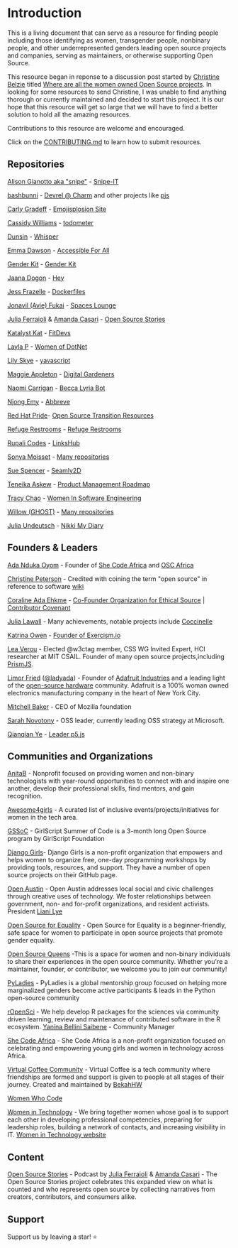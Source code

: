 # Introduction

This is a living document that can serve as a resource for finding people including those identifying as women, transgender people, nonbinary people, and other underrepresented genders leading open source projects and companies, serving as maintainers, or otherwise supporting Open Source. 

This resource began in reponse to a discussion post started by [Christine Belzie](https://github.com/CBID2) titled [Where are all the women owned Open Source projects](https://dev.to/cbid2/where-are-all-the-women-owned-open-source-projects-4pd0). In looking for some resources to send Christine, I was unable to find anything thorough or currently maintained and decided to start this project.  It is our hope that this resource will get so large that we will have to find a better solution to hold all the amazing resources.

Contributions to this resource are welcome and encouraged.

Click on the [CONTRIBUTING.md](https://github.com/amandamartin-dev/women-led-open-source/blob/main/CONTRIBUTING.md) to learn how to submit resources. 


## Repositories

[Alison Gianotto aka "snipe"](https://github.com/snipe) - [Snipe-IT](https://github.com/snipe/snipe-it)

[bashbunni](https://github.com/bashbunni) - [Devrel @ Charm](https://github.com/charmbracelet) and other projects like [pjs](https://github.com/bashbunni/pjs)

[Carly Gradeff](https://github.com/cgradeff) - [Emojisplosion Site](https://github.com/cgradeff/emojisplosion-site)

[Cassidy Williams](https://github.com/cassidoo) - [todometer](https://github.com/cassidoo/todometer)

[Dunsin](https://github.com/Dun-sin) - [Whisper](https://github.com/Dun-sin/Whisper)

[Emma Dawson](https://github.com/EmmaDawsonDev) - [Accessible For All](https://github.com/AccessibleForAll/AccessibleWebDev)

[Gender Kit](https://github.com/genderkit) - [Gender Kit](https://github.com/genderkit/genderkit)

[Jaana Dogon](https://github.com/rakyll) - [Hey](https://github.com/rakyll/hey)

[Jess Frazelle](https://github.com/jessfraz) - [Dockerfiles](https://github.com/jessfraz/dockerfiles)

[Jonavil (Avie) Fukai](https://github.com/avie-dev) - [Spaces Lounge](https://github.com/avie-dev/spaceslounge)

[Julia Ferraioli](https://github.com/juliaferraioli) & [Amanda Casari](https://github.com/amcasari) - [Open Source Stories](https://github.com/opensourcestories)

[Katalyst Kat](https://github.com/katalystkat) - [FitDevs](https://github.com/FitDevs-withKat/Fitness-Accountability)

[Layla P](https://github.com/Layla-P) - [Women of DotNet](https://github.com/Layla-P/WomenOfDotNet)

[Lily Skye](https://github.com/suchipi/) - [yavascript](https://github.com/suchipi/yavascript)

[Maggie Appleton](https://github.com/MaggieAppleton) - [Digital Gardeners](https://github.com/MaggieAppleton/digital-gardeners)

[Naomi Carrigan](https://github.com/naomi-lgbt) - [Becca Lyria Bot](https://github.com/BeccaLyria)

[Njong Emy](https://github.com/Njong392) - [Abbreve](https://github.com/Njong392/Abbreve)

[Red Hat Pride](https://github.com/RedHatPride)- [Open Source Transition Resources](https://github.com/RedHatPride/open-source-transition-resources)

[Refuge Restrooms](https://github.com/RefugeRestrooms) - [Refuge Restrooms](https://github.com/RefugeRestrooms/refugerestrooms)

[Rupali Codes](https://github.com/rupali-codes) - [LinksHub](https://github.com/rupali-codes/LinksHub#welcome-to-linkshub)

[Sonya Moisset](https://github.com/SonyaMoisset) - [Many repositories](https://github.com/SonyaMoisset?tab=repositories)

[Sue Spencer](https://github.com/slspencer) - [Seamly2D](https://github.com/fashionfreedom/seamly2d)

[Teneika Askew](https://github.com/TeneikaAskew) - [Product Management Roadmap](https://github.com/TeneikaAskew/productmanagementroadmap)

[Tracy Chao](https://github.com/triketora) - [Women In Software Engineering](https://github.com/triketora/women-in-software-eng)

[Willow (GHOST)](https://github.com/ghostdevv) - [Many repositories](https://github.com/ghostdevv?tab=repositories)

[Julia Undeutsch](https://github.com/YuriDevAT) - [Nikki My Diary](https://github.com/YuriDevAT/nikki-my-diary)

## Founders & Leaders

[Ada Nduka Oyom](https://twitter.com/Kolokodess) - Founder of [She Code Africa](https://shecodeafrica.org/) and [OSC Africa](https://oscafrica.org/)

[Christine Peterson](https://twitter.com/lifeext?lang=en) - Credited with coining the term "open source" in reference to software [wiki](https://en.wikipedia.org/wiki/Christine_Peterson)

[Coraline Ada Ehkme](https://github.com/CoralineAda) - [Co-Founder Organization for Ethical Source](https://ethicalsource.dev/) | [Contributor Covenant](https://github.com/EthicalSource/contributor_covenant)

[Julia Lawall](https://who.paris.inria.fr/Julia.Lawall/) - Many achievements, notable projects include [Coccinelle](https://github.com/coccinelle/coccinelle)

[Katrina Owen](https://github.com/kytrinyx) - [Founder of Exercism.io](https://github.com/exercism)

[Lea Verou](https://github.com/LeaVerou) - Elected @w3ctag member, CSS WG Invited Expert, HCI researcher at MIT CSAIL. Founder of many open source projects,including [PrismJS](https://github.com/PrismJS/prism).

[Limor Fried](https://www.ladyada.net/) ([@ladyada](https://github.com/ladyada)) - Founder of [Adafruit Industries](https://www.adafruit.com/) and a leading light of the [open-source hardware](https://www.oshwa.org/) community. Adafruit is a 100% woman owned electronics manufacturing company in the heart of New York City.

[Mitchell Baker](https://en.wikipedia.org/wiki/Mitchell_Baker) - CEO of Mozilla foundation

[Sarah Novotony](https://twitter.com/sarahnovotny) - OSS leader, currently leading OSS strategy at Microsoft. 

[Qianqian Ye](https://github.com/qianqianye) - [Leader p5.js](https://github.com/processing/p5.js)


## Communities and Organizations

[AnitaB](https://github.com/anitab-org) - Nonprofit focused on providing women and non-binary technologists with year-round opportunities to connect with and inspire one another, develop their professional skills, find mentors, and gain recognition.

[Awesome4girls](https://github.com/cristianoliveira/awesome4girls) - A curated list of inclusive events/projects/initiatives for women in the tech area. 

[GSSoC](https://gssoc.girlscript.tech/) - GirlScript Summer of Code is a 3-month long Open Source program by GirlScript Foundation

[Django Girls](https://github.com/DjangoGirls)- Django Girls is a non-profit organization that empowers and helps women to organize free, one-day programming workshops by providing tools, resources, and support. They have a number of open source projects on their GitHub page.

[Open Austin](https://www.open-austin.org/) - Open Austin addresses local social and civic challenges through creative uses of technology. We foster relationships between government, non- and for-profit organizations, and resident activists. President [Liani Lye](https://github.com/lianilychee)

[Open Source for Equality](https://www.oseq.org/) - Open Source for Equality is a beginner-friendly, safe space for women to participate in open source projects that promote gender equality.

[Open Source Queens](https://app.daily.dev/squads/opensourcequeens/ay9Tv4cYCMwzSIGvILfxHhqIuetuDIeO1jJ9o80h6hg) -This is a space for women and non-binary individuals to share their experiences in the open source community. Whether you're a maintainer, founder, or contributor, we welcome you to join our community!

[PyLadies](https://github.com/pyladies) - PyLadies is a global mentorship group focused on helping more marginalized genders become active participants & leads in the Python open-source community

[rOpenSci](https://ropensci.org/) - We help develop R packages for the sciences via community driven learning, review and maintenance of contributed software in the R ecosystem. [Yanina Bellini Saibene](https://github.com/yabellini) - Community Manager

[She Code Africa](https://github.com/she-code-africa) - She Code Africa is a non-profit organization focused on celebrating and empowering young girls and women in technology across Africa.

[Virtual Coffee Community](https://github.com/Virtual-Coffee) - Virtual Coffee is a tech community where friendships are formed and support is given to people at all stages of their journey. Created and maintained by [BekahHW](https://github.com/BekahHW)

[Women Who Code](https://github.com/WomenWhoCode)

[Women in Technology](https://github.com/womenintechnology) - We bring together women whose goal is to support each other in developing professional competencies, preparing for leadership roles, building a network of contacts, and increasing visibility in IT. [Women in Technology website](https://www.womenintechnology.pl/)

## Content

[Open Source Stories](https://www.opensourcestories.org/) - Podcast by [Julia Ferraioli](https://github.com/juliaferraioli) & [Amanda Casari](https://github.com/amcasari) - The Open Source Stories project celebrates this expanded view on what is counted and who represents open source by collecting narratives from creators, contributors, and consumers alike.

## Support

Support us by leaving a star! ⭐️
